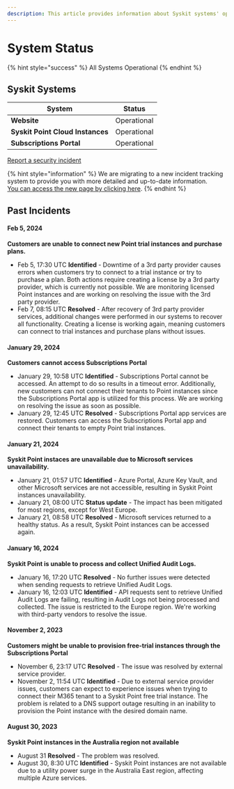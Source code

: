 ```yaml
---
description: This article provides information about Syskit systems' operationality.
---
```


# System Status

{% hint style="success" %}
All Systems Operational
{% endhint %}

## Syskit Systems

| System                           | Status      |
| -------------------------------- | ----------- |
| **Website**                      | Operational |
| **Syskit Point Cloud Instances** | Operational |
| **Subscriptions Portal**         | Operational |

[Report a security incident](report-security-incident.md)

{% hint style="information" %}
We are migrating to a new incident tracking system to provide you with more detailed and up-to-date information.\
[You can access the new page by clicking here](https://syskit.betteruptime.com/).
{% endhint %}

## Past Incidents

#### Feb 5, 2024
**Customers are unable to connect new Point trial instances and purchase plans.**
* Feb 5, 17:30 UTC **Identified** - Downtime of a 3rd party provider causes errors when customers try to connect to a trial instance or try to purchase a plan. Both actions require creating a license by a 3rd party provider, which is currently not possible. We are monitoring licensed Point instances and are working on resolving the issue with the 3rd party provider.
* Feb 7, 08:15 UTC **Resolved** - After recovery of 3rd party provider services, additional changes were performed in our systems to recover all functionality.  Creating a license is working again, meaning customers can connect to trial instances and purchase plans without issues.

#### January 29, 2024
**Customers cannot access Subscriptions Portal**
* January 29, 10:58 UTC **Identified** - Subscriptions Portal cannot be accessed. An attempt to do so results in a timeout error. Additionally, new customers can not connect their tenants to Point instances since the Subscriptions Portal app is utilized for this process. We are working on resolving the issue as soon as possible.
* January 29, 12:45 UTC **Resolved** - Subscriptions Portal app services are restored. Customers can access the Subscriptions Portal app and connect their tenants to empty Point trial instances.

#### January 21, 2024
**Syskit Point instaces are unavailable due to Microsoft services unavailability.**
* January 21, 01:57 UTC **Identified** - Azure Portal, Azure Key Vault, and other Microsoft services are not accessible, resulting in Syskit Point instances unavailability. 
* January 21, 08:00 UTC **Status update** - The impact has been mitigated for most regions, except for West Europe. 
* January 21, 08:58 UTC **Resolved** - Microsoft services returned to a healthy status. As a result, Syskit Point instances can be accessed again.

#### January 16, 2024
**Syskit Point is unable to process and collect Unified Audit Logs.**
* January 16, 17:20 UTC **Resolved** - No further issues were detected when sending requests to retrieve Unified Audit Logs.
* January 16, 12:03 UTC **Identified** - API requests sent to retrieve Unified Audit Logs are failing, resulting in Audit Logs not being processed and collected. The issue is restricted to the Europe region. We're working with third-party vendors to resolve the issue.


#### November 2, 2023
**Customers might be unable to provision free-trial instances through the Subscriptions Portal**
* November 6, 23:17 UTC **Resolved** - The issue was resolved by external service provider.
* November 2, 11:54 UTC **Identified** - Due to external service provider issues, customers can expect to experience issues when trying to connect their M365 tenant to a Syskit Point free trial instance. The problem is related to a DNS support outage resulting in an inability to provision the Point instance with the desired domain name.

#### August 30, 2023
**Syskit Point instances in the Australia region not available**
* August 31 **Resolved** - The problem was resolved.
* August 30, 8:30 UTC **Identified** - Syskit Point instances are not available due to a utility power surge in the Australia East region, affecting multiple Azure services.